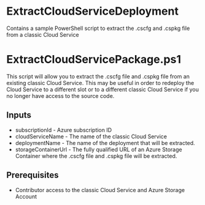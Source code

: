 # ExtractCloudServiceDeployment
Contains a sample PowerShell script to extract the .cscfg and .cspkg file from a classic Cloud Service

# ExtractCloudServicePackage.ps1
This script will allow you to extract the .cscfg file and .cspkg file from an existing classic Cloud Service. This may be useful in order to redeploy the Cloud Service to a different slot or to a different classic Cloud Service if you no longer have access to the source code.

## Inputs
- subscriptionId - Azure subscription ID
- cloudServiceName - The name of the classic Cloud Service
- deploymentName - The name of the deployment that will be extracted.
- storageContainerUrl - The fully qualified URL of an Azure Storage Container where the .cscfg file and .cspkg file will be extracted.

## Prerequisites
- Contributor access to the classic Cloud Service and Azure Storage Account 